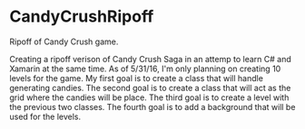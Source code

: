# CandyCrushRipoff
Ripoff of Candy Crush game.

Creating a ripoff verison of Candy Crush Saga in an attemp to learn C# and Xamarin
at the same time. As of 5/31/16, I'm only planning on creating 10 levels for the game.
My first goal is to create a class that will handle generating candies.
The second goal is to create a class that will act as the grid where the candies will be place.
The third goal is to create a level with the previous two classes.
The fourth goal is to add a background that will be used for the levels.
